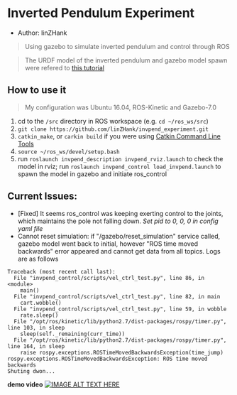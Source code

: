 # Inverted Pendulum Experiment
* Author: linZHank
> Using gazebo to simulate inverted pendulum and control through ROS

> The URDF model of the inverted pendulum and gazebo model spawn were refered to [this tutorial](http://gazebosim.org/tutorials?tut=ros_urdf&cat=connect_ros)

## How to use it
> My configuration was Ubuntu 16.04, ROS-Kinetic and Gazebo\-7.0
1. cd to the `/src` directory in ROS workspace \(e.g. `cd ~/ros_ws/src`\)
2. `git clone https://github.com/linZHank/invpend_experiment.git`
3. `catkin_make`, or `carkin build` if you were using [Catkin Command Line Tools](https://catkin-tools.readthedocs.io/en/latest/)
4. `source ~/ros_ws/devel/setup.bash`
5. run `roslaunch invpend_description invpend_rviz.launch` to check the model in rviz;
   run `roslaunch invpend_control load_invpend.launch` to spawn the model in gazebo and initiate ros_control

## Current Issues:
- \[Fixed\] It seems ros_control was keeping exerting control to the joints, which maintains the pole not falling down. _Set pid to 0, 0, 0 in config yaml file_
- Cannot reset simulation: if "/gazebo/reset_simulation" service called, gazebo model went back to initial, however "ROS time moved backwards" error appeared and cannot get data from all topics. Logs are as follows
```
Traceback (most recent call last):
  File "invpend_control/scripts/vel_ctrl_test.py", line 86, in <module>
    main()
  File "invpend_control/scripts/vel_ctrl_test.py", line 82, in main
    cart.wobble()
  File "invpend_control/scripts/vel_ctrl_test.py", line 59, in wobble
    rate.sleep()
  File "/opt/ros/kinetic/lib/python2.7/dist-packages/rospy/timer.py", line 103, in sleep
    sleep(self._remaining(curr_time))
  File "/opt/ros/kinetic/lib/python2.7/dist-packages/rospy/timer.py", line 164, in sleep
    raise rospy.exceptions.ROSTimeMovedBackwardsException(time_jump)
rospy.exceptions.ROSTimeMovedBackwardsException: ROS time moved backwards
Shuting dwon...
```
**demo video**
[![IMAGE ALT TEXT HERE](https://img.youtube.com/vi/5XT3R1Rg-zQ/0.jpg)](https://www.youtube.com/watch?v=5XT3R1Rg-zQ)